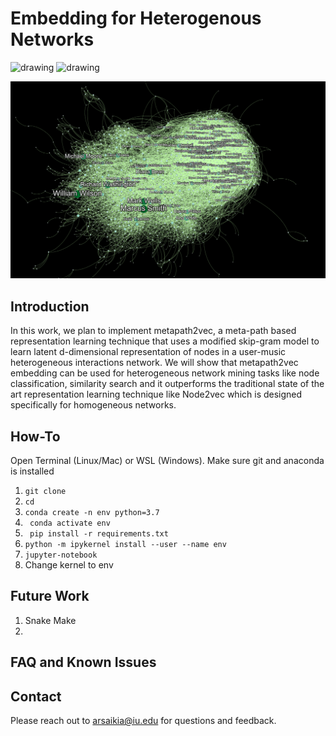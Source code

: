 # Embedding for Heterogenous Networks
<img src="../data/images/artist_artist.png" alt="drawing" width="800"/>

<img src="../data/images/user_artist.png" alt="drawing" width="500"/>

![alt text](./data/images/friendship.png "Title")
## Introduction
In this work, we plan to implement metapath2vec, a meta-path based representation learning technique that uses a modified skip-gram model to learn latent d-dimensional representation of nodes in a user-music heterogeneous interactions network. We will show that metapath2vec embedding can be used for heterogeneous network mining tasks like node classification, similarity search and it outperforms the traditional state of the art representation learning technique like Node2vec which is designed specifically for homogeneous networks.

## How-To
Open Terminal (Linux/Mac) or WSL (Windows). Make sure git and anaconda is installed
1. `git clone`
2. `cd `
3. `conda create -n env python=3.7`
4. ` conda activate env`
5. ` pip install -r requirements.txt`
6. `python -m ipykernel install --user --name env`
7. `jupyter-notebook`
8. Change kernel to env
## Future Work
1. Snake Make
2. 


## FAQ and Known Issues


## Contact
Please reach out to arsaikia@iu.edu for questions and feedback.